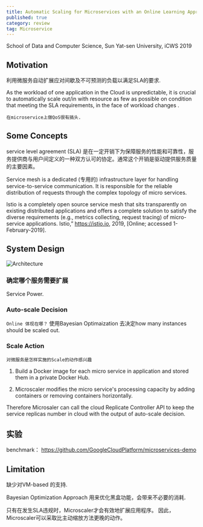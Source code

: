 ```yaml
---
title: Automatic Scaling for Microservices with an Online Learning Approach
published: true
category: review
tag: Microservice
---
```

School of Data and Computer Science, Sun Yat-sen University, iCWS 2019

## Motivation

利用微服务自动扩展应对间歇及不可预测的负载以满足SLA的要求.


As the workload of one application in the Cloud is unpredictable, it is crucial to automatically scale out/in with resource as few as possible on condition that meeting the SLA requirements, in the face of workload changes .

`在microservice上做QoS很有搞头.`

## Some Concepts

service level agreement (SLA) 是在一定开销下为保障服务的性能和可靠性，服务提供商与用户间定义的一种双方认可的协定。通常这个开销是驱动提供服务质量的主要因素。

Service mesh is a dedicated (专用的) infrastructure layer for handling service-to-service communication. It is responsible for the reliable distribution of requests through the complex topology of micro services.

Istio is a completely open source service mesh that sits transparently on existing distributed applications and offers a complete solution to satisfy the diverse requirements (e.g., metrics collecting, request tracing) of micro-service applications. Istio,” https://istio.io, 2019, [Online; accessed 1-February-2019].

## System Design

![Architecture](http://plusnet.cn/assets/include/Microscaler.png)

### 确定哪个服务需要扩展

Service Power.

### Auto-scale Decision

`Online 体现在哪？` 使用Bayesian Optimaization 去决定how many instances should be scaled out.

### Scale Action 

`对微服务是怎样实施的Scale的动作感兴趣`

1. Build a Docker image for each micro service in application and stored them in a private Docker Hub.

2. Microscaler modifies the micro service's processing capacity by adding containers or removing containers horizontally. 

Therefore Microsaler can call the cloud Replicate Controller API to keep the service replicas number in cloud with the output of auto-scale decision.


## 实验

benchmark： https://github.com/GoogleCloudPlatform/microservices-demo

## Limitation

缺少对VM-based 的支持.

Bayesian Optimization Approach 用来优化黑盒功能，会带来不必要的消耗.

只有在发生SLA违规时，Microscaler才会有效地扩展应用程序。 因此，Microscaler可以采取比主动缩放方法更晚的动作。